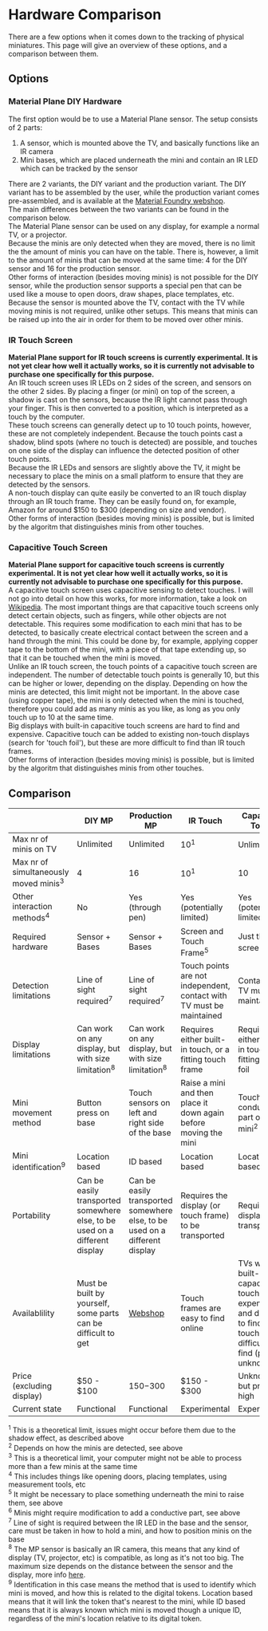 # Hardware Comparison
There are a few options when it comes down to the tracking of physical miniatures. This page will give an overview of these options, and a comparison between them.

## Options

### Material Plane DIY Hardware

The first option would be to use a Material Plane sensor. The setup consists of 2 parts:

1. A sensor, which is mounted above the TV, and basically functions like an IR camera
2. Mini bases, which are placed underneath the mini and contain an IR LED which can be tracked by the sensor

There are 2 variants, the DIY variant and the production variant. The DIY variant has to be assembled by the user, while the production variant comes pre-assembled, and is available at the [Material Foundry webshop](https://www.materialfoundry.nl/).<br>
The main differences between the two variants can be found in the comparison below.<br>
The Material Plane sensor can be used on any display, for example a normal TV, or a projector.<br>
Because the minis are only detected when they are moved, there is no limit the the amount of minis you can have on the table. There is, however, a limit to the amount of minis that can be moved at the same time: 4 for the DIY sensor and 16 for the production sensor.<br>
Other forms of interaction (besides moving minis) is not possible for the DIY sensor, while the production sensor supports a special pen that can be used like a mouse to open doors, draw shapes, place templates, etc.<br>
Because the sensor is mounted above the TV, contact with the TV while moving minis is not required, unlike other setups. This means that minis can be raised up into the air in order for them to be moved over other minis.

### IR Touch Screen
<b>Material Plane support for IR touch screens is currently experimental. It is not yet clear how well it actually works, so it is currently not advisable to purchase one specifically for this purpose.</b><br>
An IR touch screen uses IR LEDs on 2 sides of the screen, and sensors on the other 2 sides. By placing a finger (or mini) on top of the screen, a shadow is cast on the sensors, because the IR light cannot pass through your finger. This is then converted to a position, which is interpreted as a touch by the computer.<br>
These touch screens can generally detect up to 10 touch points, however, these are not completely independent. Because the touch points cast a shadow, blind spots (where no touch is detected) are possible, and touches on one side of the display can influence the detected position of other touch points.<br>
Because the IR LEDs and sensors are slightly above the TV, it might be necessary to place the minis on a small platform to ensure that they are detected by the sensors.<br>
A non-touch display can quite easily be converted to an IR touch display through an IR touch frame. They can be easily found on, for example, Amazon for around $150 to $300 (depending on size and vendor).<br>
Other forms of interaction (besides moving minis) is possible, but is limited by the algoritm that distinguishes minis from other touches.

### Capacitive Touch Screen
<b>Material Plane support for capacitive touch screens is currently experimental. It is not yet clear how well it actually works, so it is currently not advisable to purchase one specifically for this purpose.</b><br>
A capacitive touch screen uses capacitive sensing to detect touches. I will not go into detail on how this works, for more information, take a look on [Wikipedia](https://en.wikipedia.org/wiki/Capacitive_sensing). The most important things are that capacitive touch screens only detect certain objects, such as fingers, while other objects are not detectable. This requires some modification to each mini that has to be detected, to basically create electrical contact between the screen and a hand through the mini. This could be done by, for example, applying copper tape to the bottom of the mini, with a piece of that tape extending up, so that it can be touched when the mini is moved.<br>
Unlike an IR touch screen, the touch points of a capacitive touch screen are independent. The number of detectable touch points is generally 10, but this can be higher or lower, depending on the display. Depending on how the minis are detected, this limit might not be important. In the above case (using copper tape), the mini is only detected when the mini is touched, therefore you could add as many minis as you like, as long as you only touch up to 10 at the same time.<br>
Big displays with built-in capacitive touch screens are hard to find and expensive. Capacitive touch can be added to existing non-touch displays (search for 'touch foil'), but these are more difficult to find than IR touch frames.<br>
Other forms of interaction (besides moving minis) is possible, but is limited by the algoritm that distinguishes minis from other touches.<br>

## Comparison
| |DIY MP|Production MP|IR Touch|Capacitive Touch|
|-|-|-|-|-|
|Max nr of minis on TV|Unlimited|Unlimited|10<sup>1</sup>|Unlimited<sup>2</sup>|
|Max nr of simultaneously moved minis<sup>3</sup>|4|16|10<sup>1</sup>|10|
|Other interaction methods<sup>4</sup>|No|Yes (through pen)|Yes (potentially limited)|Yes (potentially limited)|
|Required hardware|Sensor + Bases|Sensor + Bases|Screen and Touch Frame<sup>5</sup>|Just the screen<sup>6</sup>|
|Detection limitations|Line of sight required<sup>7</sup>|Line of sight required<sup>7</sup>|Touch points are not independent, contact with TV must be maintained|Contact with TV must be maintained|
|Display limitations|Can work on any display, but with size limitation<sup>8</sup>|Can work on any display, but with size limitation<sup>8</sup>|Requires either built-in touch, or a fitting touch frame|Requires either built-in touch, or a fitting touch foil|
|Mini movement method|Button press on base|Touch sensors on left and right side of the base|Raise a mini and then place it down again before moving the mini|Touching the conductive part of the mini<sup>2</sup>|
|Mini identification<sup>9</sup>|Location based|ID based|Location based|Location based|
|Portability|Can be easily transported somewhere else, to be used on a different display|Can be easily transported somewhere else, to be used on a different display|Requires the display (or touch frame) to be transported|Requires the display to be transported|
|Availablility|Must be built by yourself, some parts can be difficult to get|[Webshop](https://www.materialfoundry.nl/)|Touch frames are easy to find online|TVs with built-in capacitive touch are expensive and difficult to find, touch foil is difficult to find (price unknown)|
|Price (excluding display)|$50 - $100|$150-$300|$150 - $300|Unknown, but probably high|
|Current state|Functional|Functional|Experimental|Experimental|

<sup>1</sup> This is a theoretical limit, issues might occur before them due to the shadow effect, as described above<br>
<sup>2</sup> Depends on how the minis are detected, see above<br>
<sup>3</sup> This is a theoretical limit, your computer might not be able to process more than a few minis at the same time<br>
<sup>4</sup> This includes things like opening doors, placing templates, using measurement tools, etc<br>
<sup>5</sup> It might be necessary to place something underneath the mini to raise them, see above<br>
<sup>6</sup> Minis might require modification to add a conductive part, see above<br>
<sup>7</sup> Line of sight is required between the IR LED in the base and the sensor, care must be taken in how to hold a mini, and how to position minis on the base<br>
<sup>8</sup> The MP sensor is basically an IR camera, this means that any kind of display (TV, projector, etc) is compatible, as long as it's not too big. The maximum size depends on the distance between the sensor and the display, more info [here](https://github.com/CDeenen/MaterialPlane/wiki/Requirements#horizontally-mounted-tv).<br>
<sup>9</sup> Identification in this case means the method that is used to identify which mini is moved, and how this is related to the digital tokens. Location based means that it will link the token that's nearest to the mini, while ID based means that it is always known which mini is moved though a unique ID, regardless of the mini's location relative to its digital token.